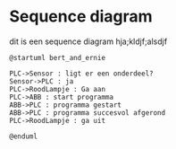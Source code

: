 # Sequence diagram

dit is een sequence diagram
hja;kldjf;alsdjf

```plantuml
@startuml bert_and_ernie

PLC->Sensor : ligt er een onderdeel?
Sensor->PLC : ja
PLC->RoodLampje : Ga aan
PLC->ABB : start programma
ABB->PLC : programma gestart
ABB->PLC : programma succesvol afgerond
PLC->RoodLampje : ga uit

@enduml
```
